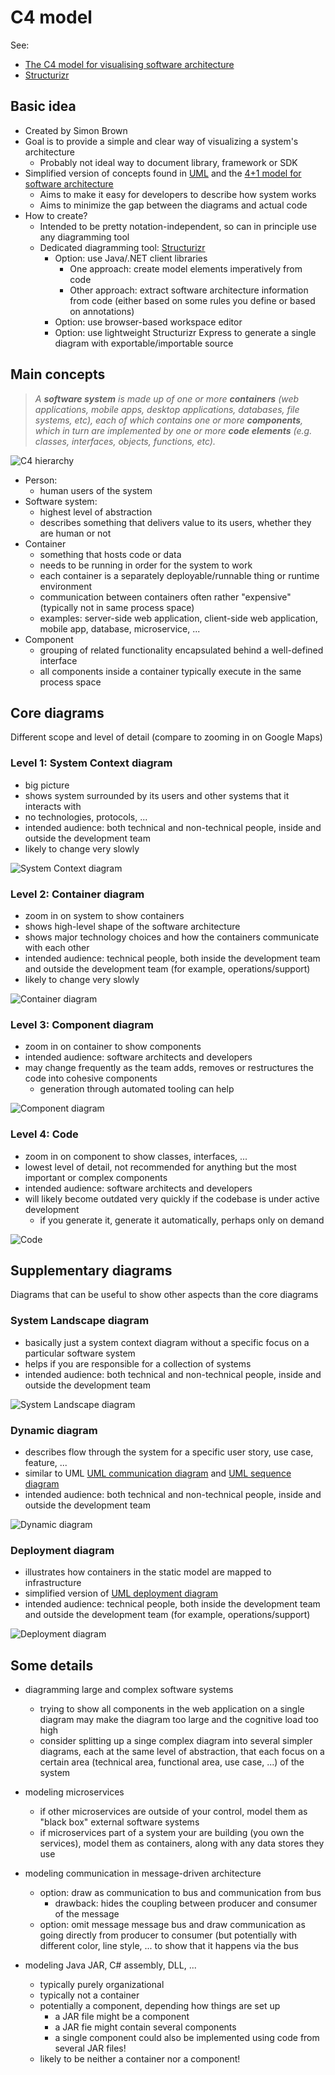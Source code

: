 # C4 model

See:

- [The C4 model for visualising software architecture](https://c4model.com/)
- [Structurizr](https://structurizr.com/)

## Basic idea

- Created by Simon Brown
- Goal is to provide a simple and clear way of visualizing a system's architecture
  - Probably not ideal way to document library, framework or SDK
- Simplified version of concepts found in [UML](https://en.wikipedia.org/wiki/Unified_Modeling_Language) and the [4+1 model for software architecture](https://en.wikipedia.org/wiki/4%2B1_architectural_view_model)
  - Aims to make it easy for developers to describe how system works
  - Aims to minimize the gap between the diagrams and actual code
- How to create?
  - Intended to be pretty notation-independent, so can in principle use any diagramming tool
  - Dedicated diagramming tool: [Structurizr](https://structurizr.com/)
    - Option: use Java/.NET client libraries
      - One approach: create model elements imperatively from code
      - Other approach: extract software architecture information from code (either based on some rules you define or based on annotations)
    - Option: use browser-based workspace editor
    - Option: use lightweight Structurizr Express to generate a single diagram with exportable/importable source

## Main concepts

> *A **software system** is made up of one or more **containers** (web applications, mobile apps, desktop applications, databases, file systems, etc), each of which contains one or more **components**, which in turn are implemented by one or more **code elements** (e.g. classes, interfaces, objects, functions, etc).*

![C4 hierarchy](_img/C4-model/c4-hierarchy.png)

- Person: 
  - human users of the system
- Software system: 
  - highest level of abstraction
  - describes something that delivers value to its users, whether they are human or not
- Container
  - something that hosts code or data
  - needs to be running in order for the system to work
  - each container is a separately deployable/runnable thing or runtime environment
  - communication between containers often rather "expensive" (typically not in same process space)
  - examples: server-side web application, client-side web application, mobile app, database, microservice, ...
- Component
  - grouping of related functionality encapsulated behind a well-defined interface
  - all components inside a container typically execute in the same process space

## Core diagrams

Different scope and level of detail (compare to zooming in on Google Maps)

### Level 1: System Context diagram

- big picture
- shows system surrounded by its users and other systems that it interacts with
- no technologies, protocols, ...
- intended audience: both technical and non-technical people, inside and outside the development team
- likely to change very slowly

![System Context diagram](_img/C4-model/c4-system-context-diagram.png)

### Level 2: Container diagram

- zoom in on system to show containers
- shows high-level shape of the software architecture
- shows major technology choices and how the containers communicate with each other
- intended audience: technical people, both inside the development team and outside the development team (for example, operations/support)
- likely to change very slowly

![Container diagram](_img/C4-model/c4-container-diagram.png)

### Level 3: Component diagram

- zoom in on container to show components
- intended audience: software architects and developers
- may change frequently as the team adds, removes or restructures the code into cohesive components
  - generation through automated tooling can help

![Component diagram](_img/C4-model/c4-component-diagram.png)

### Level 4: Code

- zoom in on component to show classes, interfaces, ...
- lowest level of detail, not recommended for anything but the most important or complex components
- intended audience: software architects and developers
- will likely become outdated very quickly if the codebase is under active development
  - if you generate it, generate it automatically, perhaps only on demand

![Code](_img/C4-model/c4-code.png)

## Supplementary diagrams

Diagrams that can be useful to show other aspects than the core diagrams

### System Landscape diagram

- basically just a system context diagram without a specific focus on a particular software system
- helps if you are responsible for a collection of systems
- intended audience: both technical and non-technical people, inside and outside the development team

![System Landscape diagram](_img/C4-model/c4-system-landscape-diagram.png)

### Dynamic diagram

- describes flow through the system for a specific user story, use case, feature, ...
- similar to UML [UML communication diagram](https://en.wikipedia.org/wiki/Communication_diagram) and [UML sequence diagram](https://en.wikipedia.org/wiki/Sequence_diagram)
- intended audience: both technical and non-technical people, inside and outside the development team

![Dynamic diagram](_img/C4-model/c4-dynamic-diagram.png)

### Deployment diagram

- illustrates how containers in the static model are mapped to infrastructure
- simplified version of [UML deployment diagram](https://en.wikipedia.org/wiki/Deployment_diagram)
- intended audience: technical people, both inside the development team and outside the development team (for example, operations/support)

![Deployment diagram](_img/C4-model/c4-deployment-diagram.png)

## Some details

- diagramming large and complex software systems
  - trying to show all components in the web application on a single diagram may make the diagram too large and the cognitive load too high
  - consider splitting up a singe complex diagram into several simpler diagrams, each at the same level of abstraction, that each focus on a certain area (technical area, functional area, use case, ...) of the system

- modeling microservices
  - if other microservices are outside of your control, model them as "black box" external software systems
  - if microservices part of a system your are building (you own the services), model them as containers, along with any data stores they use
- modeling communication in message-driven architecture
  - option: draw as communication to bus and communication from bus
    - drawback: hides the coupling between producer and consumer of the message
  - option: omit message message bus and draw communication as going directly from producer to consumer (but potentially with different color, line style, ... to show that it happens via the bus
- modeling Java JAR, C# assembly, DLL, ...
  - typically purely organizational
  - typically not a container
  - potentially a component, depending how things are set up
    - a JAR file might be a component
    - a JAR fie might contain several components
    - a single component could also be implemented using code from several JAR files!
  - likely to be neither a container nor a component!